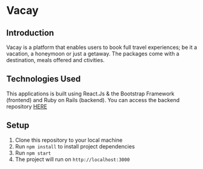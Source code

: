 # Vacay
## Introduction
Vacay is a platform that enables users to book full travel experiences; be it a vacation, a honeymoon or just a getaway. The packages come with a destination, meals offered and ctivities.
## Technologies Used
This applications is built using React.Js & the Bootstrap Framework (frontend) and Ruby on Rails (backend). You can access the backend repository [HERE](https://github.com/benaiah-ke/vacay-backend)
## Setup
1. Clone this repository to your local machine
2. Run `npm install` to install project dependencies
3. Run `npm start`  
4. The project will run on `http://localhost:3000`